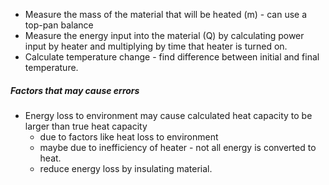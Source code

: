 - Measure the mass of the material that will be heated (m) - can use a top-pan balance
- Measure the energy input into the material (Q) by calculating power input by heater and multiplying by time that heater is turned on.
- Calculate temperature change - find difference between initial and final temperature.


##### Factors that may cause errors 
- Energy loss to environment may cause calculated heat capacity to be larger than true heat capacity
	- due to factors like heat loss to environment
	- maybe due to inefficiency of heater - not all energy is converted to heat.
	- reduce energy loss by insulating material.

